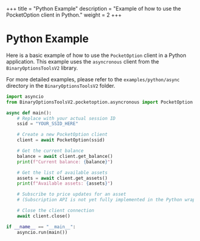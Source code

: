 +++
title = "Python Example"
description = "Example of how to use the PocketOption client in Python."
weight = 2
+++

# Python Example

Here is a basic example of how to use the `PocketOption` client in a Python application. This example uses the `asyncronous` client from the `BinaryOptionsToolsV2` library.

For more detailed examples, please refer to the `examples/python/async` directory in the `BinaryOptionsToolsV2` folder.

```python
import asyncio
from BinaryOptionsToolsV2.pocketoption.asyncronous import PocketOption

async def main():
    # Replace with your actual session ID
    ssid = "YOUR_SSID_HERE"

    # Create a new PocketOption client
    client = await PocketOption(ssid)

    # Get the current balance
    balance = await client.get_balance()
    print(f"Current balance: {balance}")

    # Get the list of available assets
    assets = await client.get_assets()
    print(f"Available assets: {assets}")

    # Subscribe to price updates for an asset
    # (Subscription API is not yet fully implemented in the Python wrapper)

    # Close the client connection
    await client.close()

if __name__ == "__main__":
    asyncio.run(main())
```
